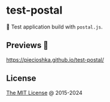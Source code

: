 # test-postal

📒 Test application build with `postal.js`.

## Previews 🎉

<https://piecioshka.github.io/test-postal/>

## License

[The MIT License](https://piecioshka.mit-license.org) @ 2015-2024
